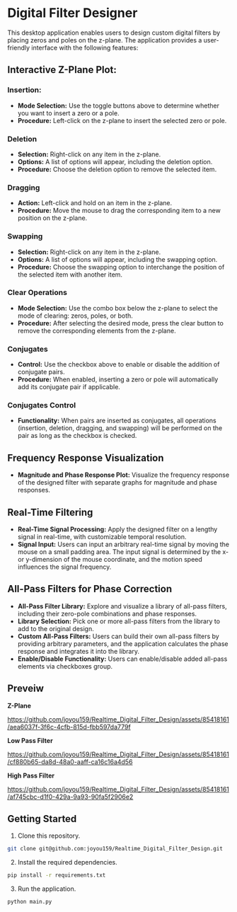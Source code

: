 # Digital Filter Designer

This desktop application enables users to design custom digital filters by placing zeros and poles on the z-plane. The application provides a user-friendly interface with the following features:

## Interactive Z-Plane Plot:

### Insertion:

- **Mode Selection:** Use the toggle buttons above to determine whether you want to insert a zero or a pole.
- **Procedure:** Left-click on the z-plane to insert the selected zero or pole.
  
### Deletion

- **Selection:** Right-click on any item in the z-plane.
- **Options:** A list of options will appear, including the deletion option.
- **Procedure:** Choose the deletion option to remove the selected item.

### Dragging

- **Action:** Left-click and hold on an item in the z-plane.
- **Procedure:** Move the mouse to drag the corresponding item to a new position on the z-plane.

### Swapping

- **Selection:** Right-click on any item in the z-plane.
- **Options:** A list of options will appear, including the swapping option.
- **Procedure:** Choose the swapping option to interchange the position of the selected item with another item.

### Clear Operations

- **Mode Selection:** Use the combo box below the z-plane to select the mode of clearing: zeros, poles, or both.
- **Procedure:** After selecting the desired mode, press the clear button to remove the corresponding elements from the z-plane.

### Conjugates

- **Control:** Use the checkbox above to enable or disable the addition of conjugate pairs.
- **Procedure:** When enabled, inserting a zero or pole will automatically add its conjugate pair if applicable.

### Conjugates Control

- **Functionality:** When pairs are inserted as conjugates, all operations (insertion, deletion, dragging, and swapping) will be performed on the pair as long as the checkbox is checked.

## Frequency Response Visualization

- **Magnitude and Phase Response Plot:** Visualize the frequency response of the designed filter with separate graphs for magnitude and phase responses.

## Real-Time Filtering

- **Real-Time Signal Processing:** Apply the designed filter on a lengthy signal in real-time, with customizable temporal resolution.
- **Signal Input:** Users can input an arbitrary real-time signal by moving the mouse on a small padding area. The input signal is determined by the x- or y-dimension of the mouse coordinate, and the motion speed influences the signal frequency.

## All-Pass Filters for Phase Correction

- **All-Pass Filter Library:** Explore and visualize a library of all-pass filters, including their zero-pole combinations and phase responses.
- **Library Selection:** Pick one or more all-pass filters from the library to add to the original design.
- **Custom All-Pass Filters:** Users can build their own all-pass filters by providing arbitrary parameters, and the application calculates the phase response and integrates it into the library.
- **Enable/Disable Functionality:** Users can enable/disable added all-pass elements via checkboxes group.

## Preveiw 

**Z-Plane**

https://github.com/joyou159/Realtime_Digital_Filter_Design/assets/85418161/aea6037f-3f6c-4cfb-815d-fbb597da779f

**Low Pass Filter**

https://github.com/joyou159/Realtime_Digital_Filter_Design/assets/85418161/cf880b65-da8d-48a0-aaff-ca16c16a4d56

**High Pass Filter**

https://github.com/joyou159/Realtime_Digital_Filter_Design/assets/85418161/af745cbc-d1f0-429a-9a93-90fa5f2906e2


## Getting Started

1. Clone this repository.

```bash
git clone git@github.com:joyou159/Realtime_Digital_Filter_Design.git
```

2. Install the required dependencies.

```bash
pip install -r requirements.txt
```

3. Run the application.
``` bash 
python main.py
```
